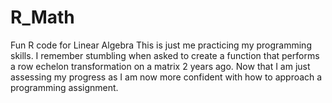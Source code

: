 # R_Math
Fun R code for Linear Algebra
This is just me practicing my programming skills. I remember stumbling when asked to create a function that performs a row echelon transformation on a matrix 2 years ago.
Now that I am just assessing my progress as I am now more confident with how to approach a programming assignment.
